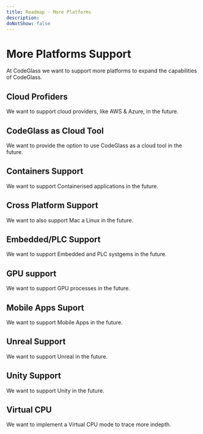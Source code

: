 ```yaml
---
title: Roadmap - More Platforms
description: 
doNotShow: false
---
```

# More Platforms Support

At CodeGlass we want to support more platforms to expand the capabilities of CodeGlass.

## Cloud Profiders
We want to support cloud providers, like AWS & Azure, in the future.

## CodeGlass as Cloud Tool
We want to provide the option to use CodeGlass as a cloud tool in the future.

## Containers Support
We want to support Containerised applications in the future.

## Cross Platform Support
We want to also support Mac a Linux in the future.

## Embedded/PLC Support
We want to support Embedded and PLC systgems in the future.

## GPU support
We want to support GPU processes in the future.

## Mobile Apps Suport
We want to support Mobile Apps in the future.

## Unreal Support
We want to support Unreal in the future.

## Unity Support
We want to support Unity in the future.

## Virtual CPU
We want to implement a Virtual CPU mode to trace more indepth.
